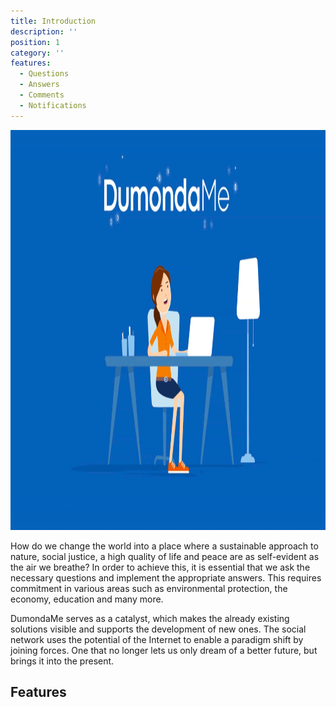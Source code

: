 ```yaml
---
title: Introduction
description: ''
position: 1
category: ''
features:
  - Questions
  - Answers
  - Comments
  - Notifications
---
```


<img src="/preview-dumondame.png" width="1280" height="640" alt=""/>


How do we change the world into a place where a sustainable approach to nature, social justice, a high quality of life and peace are as self-evident as the air we breathe? In order to achieve this, it is essential that we ask the necessary questions and implement the appropriate answers. This requires commitment in various areas such as environmental protection, the economy, education and many more.

DumondaMe serves as a catalyst, which makes the already existing solutions visible and supports the development of new ones. The social network uses the potential of the Internet to enable a paradigm shift by joining forces. One that no longer lets us only dream of a better future, but brings it into the present.


## Features

<list :items="features"></list>
